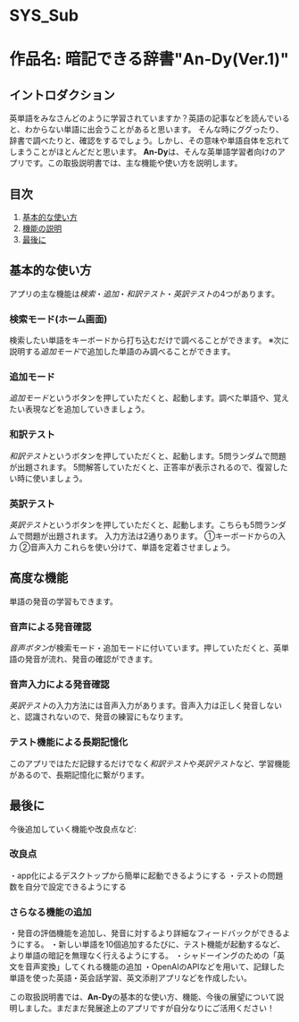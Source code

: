 # SYS_Sub
# 作品名: 暗記できる辞書"An-Dy(Ver.1)"

## イントロダクション

英単語をみなさんどのように学習されていますか？英語の記事などを読んでいると、わからない単語に出会うことがあると思います。
そんな時にググったり、辞書で調べたりと、確認をするでしょう。しかし、その意味や単語自体を忘れてしまうことがほとんどだと思います。
**An-Dy**は、そんな英単語学習者向けのアプリです。この取扱説明書では、主な機能や使い方を説明します。

## 目次

1. [基本的な使い方](#基本的な使い方)
2. [機能の説明](#高度な機能)
3. [最後に](#最後に)


## 基本的な使い方
アプリの主な機能は*検索*・*追加*・*和訳テスト*・*英訳テスト*の4つがあります。

### 検索モード(ホーム画面)
検索したい単語をキーボードから打ち込むだけで調べることができます。
※次に説明する*追加モード*で追加した単語のみ調べることができます。

### 追加モード
*追加モード*というボタンを押していただくと、起動します。調べた単語や、覚えたい表現などを追加していきましょう。

### 和訳テスト
*和訳テスト*というボタンを押していただくと、起動します。5問ランダムで問題が出題されます。
5問解答していただくと、正答率が表示されるので、復習したい時に使いましょう。

### 英訳テスト
*英訳テスト*というボタンを押していただくと、起動します。こちらも5問ランダムで問題が出題されます。
入力方法は2通りあります。
①キーボードからの入力
②音声入力
これらを使い分けて、単語を定着させましょう。


## 高度な機能
単語の発音の学習もできます。

### 音声による発音確認
*音声ボタン*が検索モード・追加モードに付いています。押していただくと、英単語の発音が流れ、発音の確認ができます。

### 音声入力による発音確認
*英訳テスト*の入力方法には音声入力があります。音声入力は正しく発音しないと、認識されないので、発音の練習にもなります。

### テスト機能による長期記憶化
このアプリではただ記録するだけでなく*和訳テスト*や*英訳テスト*など、学習機能があるので、長期記憶化に繋がります。

## 最後に

今後追加していく機能や改良点など:
　
### 改良点
・app化によるデスクトップから簡単に起動できるようにする
・テストの問題数を自分で設定できるようにする

### さらなる機能の追加
・発音の評価機能を追加し、発音に対するより詳細なフィードバックができるようにする。
・新しい単語を10個追加するたびに、テスト機能が起動するなど、より単語の暗記を無理なく行えるようにする。
・シャドーイングのための「英文を音声変換」してくれる機能の追加
・OpenAIのAPIなどを用いて、記録した単語を使った英語・英会話学習、英文添削アプリなどを作成したい。

この取扱説明書では、**An-Dy**の基本的な使い方、機能、今後の展望について説明しました。まだまだ発展途上のアプリですが自分なりにご活用ください！
